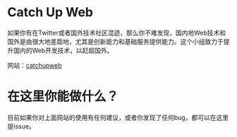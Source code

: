 # Catch Up Web
如果你有在Twitter或者国外技术社区混迹，那么你不难发现，国内地Web技术和国外是由很大地差距地，尤其是创新能力和基础服务提供能力。这个小组致力于提升国内的Web开发技术，以赶超国外。

网站：[catchupweb](https://www.catchupweb.com/)

# 在这里你能做什么？
目前如果你对上面网站的使用有任何建议，或者你发现了任何bug，都可以在这里提issue。
